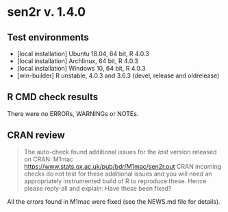 # sen2r v. 1.4.0

## Test environments
* [local installation] Ubuntu 18.04, 64 bit, R 4.0.3
* [local installation] Archlinux, 64 bit, R 4.0.3
* [local installation] Windows 10, 64 bit, R 4.0.3
* [win-builder] R unstable, 4.0.3 and 3.6.3 (devel, release and oldrelease)

## R CMD check results
There were no ERRORs, WARNINGs or NOTEs.


## CRAN review
> The auto-check found additional issues for the *last* version released on CRAN:
  M1mac <https://www.stats.ox.ac.uk/pub/bdr/M1mac/sen2r.out>
CRAN incoming checks do not test for these additional issues and you will need
an appropriately instrumented build of R to reproduce these.
Hence please reply-all and explain: Have these been fixed?

All the errors found in M1mac were fixed (see the NEWS.md file for details).
